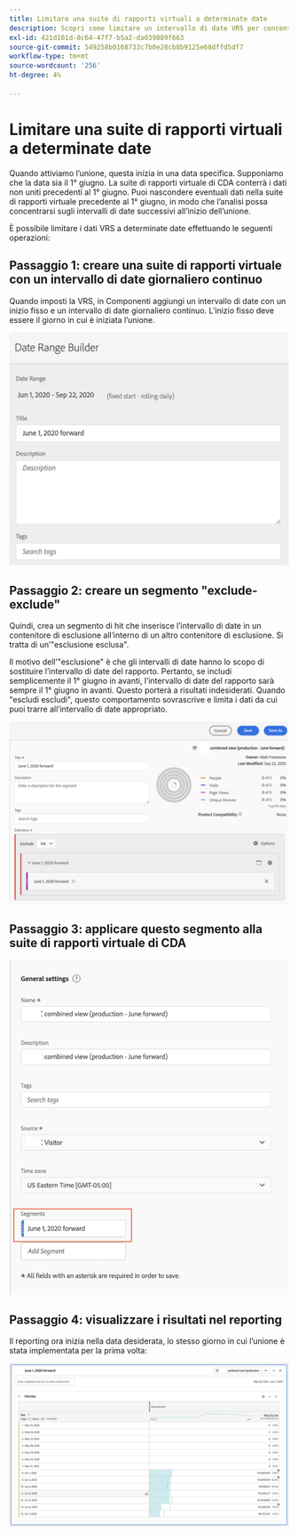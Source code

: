 ```yaml
---
title: Limitare una suite di rapporti virtuali a determinate date
description: Scopri come limitare un intervallo di date VRS per concentrarsi solo sui dati uniti.
exl-id: 421d101d-8c64-47f7-b5a2-da039889f663
source-git-commit: 549258b0168733c7b0e28cb8b9125e68dffd5df7
workflow-type: tm+mt
source-wordcount: '256'
ht-degree: 4%

---
```


# Limitare una suite di rapporti virtuali a determinate date

Quando attiviamo l’unione, questa inizia in una data specifica. Supponiamo che la data sia il 1° giugno. La suite di rapporti virtuale di CDA conterrà i dati non uniti precedenti al 1° giugno. Puoi nascondere eventuali dati nella suite di rapporti virtuale precedente al 1° giugno, in modo che l’analisi possa concentrarsi sugli intervalli di date successivi all’inizio dell’unione.

È possibile limitare i dati VRS a determinate date effettuando le seguenti operazioni:

## Passaggio 1: creare una suite di rapporti virtuale con un intervallo di date giornaliero continuo

Quando imposti la VRS, in Componenti aggiungi un intervallo di date con un inizio fisso e un intervallo di date giornaliero continuo. L’inizio fisso deve essere il giorno in cui è iniziata l’unione.

![](assets/rolling-daily.png)

## Passaggio 2: creare un segmento &quot;exclude-exclude&quot;

Quindi, crea un segmento di hit che inserisce l’intervallo di date in un contenitore di esclusione all’interno di un altro contenitore di esclusione. Si tratta di un’&quot;esclusione esclusa&quot;.

Il motivo dell’&quot;esclusione&quot; è che gli intervalli di date hanno lo scopo di sostituire l’intervallo di date del rapporto. Pertanto, se includi semplicemente il 1° giugno in avanti, l’intervallo di date del rapporto sarà sempre il 1° giugno in avanti. Questo porterà a risultati indesiderati. Quando &quot;escludi escludi&quot;, questo comportamento sovrascrive e limita i dati da cui puoi trarre all’intervallo di date appropriato.

![](assets/exclude-exclude.png)

## Passaggio 3: applicare questo segmento alla suite di rapporti virtuale di CDA

![](assets/apply-segment.png)

## Passaggio 4: visualizzare i risultati nel reporting

Il reporting ora inizia nella data desiderata, lo stesso giorno in cui l’unione è stata implementata per la prima volta:

![](assets/report-limited-dates.png)
